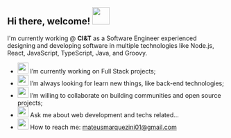 <h2> Hi there, welcome! <img src="https://emojis.slackmojis.com/emojis/images/1536351075/4594/blob-wave.gif?1536351075" width="40" /></h2>

I'm currently working @ **CI&T** as a Software Engineer experienced designing and developing software in multiple technologies like Node.js, React, JavaScript, TypeScript, Java, and Groovy.
- <img src="https://emojis.slackmojis.com/emojis/images/1471045839/793/computerrage.gif?1471045839" width="25" /> I’m currently working on Full Stack projects;
- <img src="https://emojis.slackmojis.com/emojis/images/1492722353/2078/looking.gif?1492722353" width="25" /> I’m always looking for learn new things, like back-end technologies;
- <img src="https://emojis.slackmojis.com/emojis/images/1531847273/4225/blob-beers.gif?1531847273" width="25" />  I’m willing to collaborate on building communities and open source projects;
- <img src="https://emojis.slackmojis.com/emojis/images/1593555389/9579/blob_excited.gif?1593555389" width="25" /> Ask me about web development and techs related...
- <img src="https://emojis.slackmojis.com/emojis/images/1450319444/38/gmail.png?1450319444" width="25" /> How to reach me: mateusmarquezini01@gmail.com
